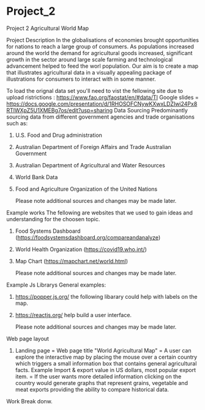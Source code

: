 # Project_2
Project 2 Agricultural World Map 

Project Description 
In the globalisations of economies brought opportunities for nations to reach a large group of consumers. As populations increased around the world the demand for agricultural goods increased, significant growth in the sector around large scale farming and technological advancement helped to feed the worl population. Our aim is to create a map that illustrates agricultural data in a visually appealing package of illustrations for consumers to interact with in some manner. 

To load the orignal data set you'll need to vist the fellowing site due to upload ristrictions : https://www.fao.org/faostat/en/#data/TI
Google slides = https://docs.google.com/presentation/d/1RHOSOFCNywKXwxLDZIwi24Px8RTlWXpZ5U1XMEBg7os/edit?usp=sharing
Data Sourcing 
Predominantly sourcing data from different government agencies and trade organisations such as:

1.	U.S. Food and Drug administration 

2.	Australian Department of Foreign Affairs and Trade Australian Government 

3.	Australian Department of Agricultural and Water Resources 

4.	World Bank Data 

5.  Food and Agriculture Organization of the United Nations

    Please note additional sources and changes may be made later. 

Example works
The fellowing are websites that we used to gain ideas and understanding for the choosen topic. 

1. Food Systems Dashboard (https://foodsystemsdashboard.org/compareandanalyze) 

2. World Health Organization (https://covid19.who.int/)

3. Map Chart (https://mapchart.net/world.html)

    Please note additional sources and changes may be made later.

Example Js Librarys 
General examples: 

1. https://popper.js.org/ the following libarary could help with labels on the map. 

2. https://reactjs.org/ help build a user interface. 

    Please note additional sources and changes may be made later.

Web page layout

1. Landing page 
        = Web page title "World Agricultural Map"
        = A user can explore the interactive map by placing the mouse over a certain country which triggers a small information box that contains general agricultural facts.               Example Import & export value in US dollars, most popular export item. 
        = If the user wants more detailed information clicking on the country would generate graphs that represent grains, vegetable and meat exports providing the ability to             compare historical data. 
        
Work Break donw. 
